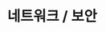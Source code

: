 ---
title: "네트워크 / 보안"
layout: category
permalink: /network
author_profile: true
taxonomy: 네트워크 / 보안
sidebar:
  nav: "categories"
---